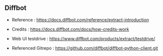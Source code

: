 ## Diffbot

- Reference : https://docs.diffbot.com/reference/extract-introduction

- Credits : https://docs.diffbot.com/docs/how-credits-work

- Web UI testdrive : https://www.diffbot.com/products/extract/testdrive/

- Referenced Gitrepo : https://github.com/diffbot/diffbot-python-client.git